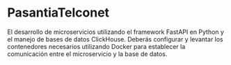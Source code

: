 # PasantiaTelconet
El desarrollo de microservicios utilizando el framework FastAPI en Python y el manejo de bases de datos ClickHouse. Deberás configurar y levantar los contenedores necesarios utilizando Docker para establecer la comunicación entre el microservicio y la base de datos.
